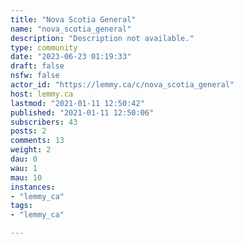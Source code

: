 ```yaml
---
title: "Nova Scotia General" 
name: "nova_scotia_general"
description: "Description not available."
type: community
date: "2023-06-23 01:19:33"
draft: false
nsfw: false
actor_id: "https://lemmy.ca/c/nova_scotia_general"
host: lemmy.ca
lastmod: "2021-01-11 12:50:42"
published: "2021-01-11 12:50:06"
subscribers: 43
posts: 2
comments: 13
weight: 2
dau: 0
wau: 1
mau: 10
instances:
- "lemmy_ca"
tags: 
- "lemmy_ca"

---
```

